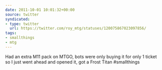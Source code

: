 ```yaml
---
date: 2011-10-01 10:01:32+00:00
source: twitter
syndicated:
- type: twitter
  url: https://twitter.com/roy_mtg/statuses/120075867023097856/
tags:
- smallthings
- mtg
---
```


Had an extra M11 pack on MTGO, bots were only buying it for only 1 ticket so I just went ahead and opened it, got a Frost Titan #smallthings